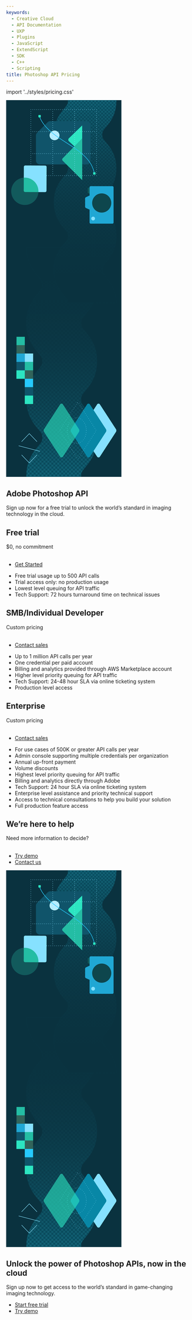 ```yaml
---
keywords:
  - Creative Cloud
  - API Documentation
  - UXP
  - Plugins
  - JavaScript
  - ExtendScript
  - SDK
  - C++
  - Scripting
title: Photoshop API Pricing
---
```


import '../styles/pricing.css'

<Hero class="custom-height" slots="image, heading, text" variant="fullwidth" background="rgb(12, 50, 63)"/>

![](images/ps_api_hero.png)

## Adobe Photoshop API

Sign up now for a free trial to unlock the world’s standard in imaging technology in the cloud.


<TextBlock slots="heading, text1, text2, midbuttons, bullet" width="33%" className="pricing-free-trial custom-text"/>

## Free trial

$0, no commitment<br /><br />

<div class="custom-text-sub"></div>

* [Get Started](../signup/?ref=signup)

- Free trial usage up to 500 API calls
- Trial access only: no production usage
- Lowest level queuing for API traffic
- Tech Support: 72 hours turnaround time on technical issues

<TextBlock slots="heading, text1, text2, midbuttons, bullet" width="33%" className="pricing-smb custom-text"/>

## SMB/Individual Developer

Custom pricing<br /><br />

<div class="custom-text-sub"></div>

* [Contact sales](../signup/?ref=contactsales)

- Up to 1 million API calls per year
- One credential per paid account
- Billing and analytics provided through AWS Marketplace account
- Higher level priority queuing for API traffic
- Tech Support: 24-48 hour SLA via online ticketing system
- Production level access

<TextBlock slots="heading, text1, text2, midbuttons, bullet" width="33%" className="pricing-enterprise custom-text"/>

## Enterprise

Custom pricing<br /><br />

<div class="custom-text-sub"></div>

* [Contact sales](../signup/?ref=contactsales)

- For use cases of 500K or greater API calls per year
- Admin console supporting multiple credentials per organization
- Annual up-front payment
- Volume discounts
- Highest level priority queuing for API traffic
- Billing and analytics directly through Adobe
- Tech Support: 24 hour SLA via online ticketing system
- Enterprise level assistance and priority technical support
- Access to technical consultations to help you build your solution
- Full production feature access

<TextBlock slots="heading, text, buttons" theme="dark" isCentered className="pricing-contact-us"/>

## We’re here to help

Need more information to decide? <br/><br/>

* [Try demo](demo.md)
* [Contact us](https://psd-services.zendesk.com/hc/en-us/requests/new)




[//]: # (-----------------------------------Summary Section --------------------------------------------------------)
<SummaryBlock slots="image, heading, text, buttons" background="rgb(12, 50, 63)" className="pricing-summary"/>

![](images/ps_api_hero.png)

## Unlock the power of Photoshop APIs, now in the cloud

Sign up now to get access to the world’s standard in game-changing imaging technology.

* [Start free trial](signup.md?ref=signup)
* [Try demo](demo.md)
